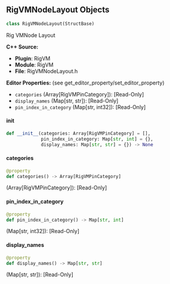 ## RigVMNodeLayout Objects

```python
class RigVMNodeLayout(StructBase)
```

Rig VMNode Layout

**C++ Source:**

- **Plugin**: RigVM
- **Module**: RigVM
- **File**: RigVMNodeLayout.h

**Editor Properties:** (see get_editor_property/set_editor_property)

- ``categories`` (Array[RigVMPinCategory]):  [Read-Only]
- ``display_names`` (Map[str, str]):  [Read-Only]
- ``pin_index_in_category`` (Map[str, int32]):  [Read-Only]

<a id="unreal.RigVMNodeLayout.__init__"></a>

#### __init__

```python
def __init__(categories: Array[RigVMPinCategory] = [],
             pin_index_in_category: Map[str, int] = {},
             display_names: Map[str, str] = {}) -> None
```

<a id="unreal.RigVMNodeLayout.categories"></a>

#### categories

```python
@property
def categories() -> Array[RigVMPinCategory]
```

(Array[RigVMPinCategory]):  [Read-Only]

<a id="unreal.RigVMNodeLayout.pin_index_in_category"></a>

#### pin_index_in_category

```python
@property
def pin_index_in_category() -> Map[str, int]
```

(Map[str, int32]):  [Read-Only]

<a id="unreal.RigVMNodeLayout.display_names"></a>

#### display_names

```python
@property
def display_names() -> Map[str, str]
```

(Map[str, str]):  [Read-Only]

<a id="unreal.RigVMGraphFunctionLayout"></a>